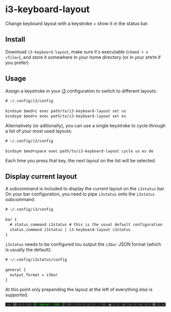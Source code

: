 # i3-keyboard-layout

Change keyboard layout with a keystroke + show it in the status bar.

## Install

Download `i3-keyboard-layout`, make sure it's executable (`chmod + x <file>`), and store it somewhere in your home directory (or in your `$PATH` if you prefer)

## Usage

Assign a keystroke in your [i3](https://i3wm.org/) configuration to switch to different layouts:

```
# ~/.config/i3/config

bindsym $mod+z exec path/to/i3-keyboard-layout set us
bindsym $mod+x exec path/to/i3-keyboard-layout set es
```

Alternatively (or aditionally), you can use a single keystroke to cycle through a list of your most used layouts:


```
# ~/.config/i3/config

bindsym $mod+space exec path/to/i3-keyboard-layout cycle us es de
```

Each time you press that key, the next layout on the list will be selected.

## Display current layout

A subcommand is included to display the current layout on the `i3status` bar. On your bar configuration, you need to pipe `i3status` onto the `i3status` subcommand:


```
# ~/.config/i3/config

bar {
  # status_command i3status # this is the usual default configuration
  status_command i3status | i3-keyboard-layout i3status
}
```
`i3status` needs to be configured tou output the `i3bar` JSON format (which is usually the default):

```
# ~/.config/i3status/config

general {
  output_format = i3bar
}
```

At this point only prepending the layout at the left of everything else is supported.

![i3 bar](screenshot.png)
